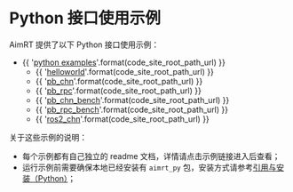 # Python 接口使用示例


AimRT 提供了以下 Python 接口使用示例：

- {{ '[python examples]({}/src/examples/py)'.format(code_site_root_path_url) }}
  - {{ '[helloworld]({}/src/examples/py/helloworld)'.format(code_site_root_path_url) }}
  - {{ '[pb_chn]({}/src/examples/py/pb_chn)'.format(code_site_root_path_url) }}
  - {{ '[pb_rpc]({}/src/examples/py/pb_rpc)'.format(code_site_root_path_url) }}
  - {{ '[pb_chn_bench]({}/src/examples/py/pb_chn_bench)'.format(code_site_root_path_url) }}
  - {{ '[pb_rpc_bench]({}/src/examples/py/pb_rpc_bench)'.format(code_site_root_path_url) }}
  - {{ '[ros2_chn]({}/src/examples/py/ros2_chn)'.format(code_site_root_path_url) }}

关于这些示例的说明：
- 每个示例都有自己独立的 readme 文档，详情请点击示例链接进入后查看；
- 运行示例前需要确保本地已经安装有 `aimrt_py` 包，安装方式请参考[引用与安装（Python）](../quick_start/installation_py.md)；
